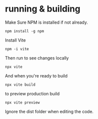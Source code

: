 # running & building
Make Sure NPM is installed if not already.

`npm install -g npm`

Install Vite

`npm -i vite`

Then run to see changes locally

`npx vite`

And when you're ready to build

`npx vite build`

to preview production build

`npx vite preview`

Ignore the dist folder when editing the code.

